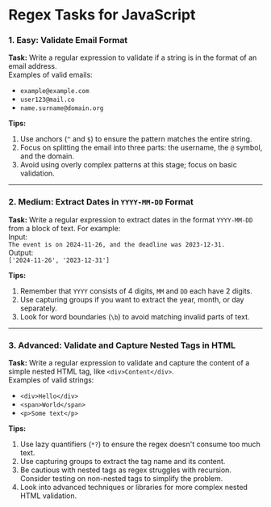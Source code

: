 # Regex Tasks for JavaScript

### 1. **Easy: Validate Email Format**  
**Task:** Write a regular expression to validate if a string is in the format of an email address.  
Examples of valid emails:  
- `example@example.com`  
- `user123@mail.co`  
- `name.surname@domain.org`

**Tips:**  
1. Use anchors (`^` and `$`) to ensure the pattern matches the entire string.  
2. Focus on splitting the email into three parts: the username, the `@` symbol, and the domain.  
3. Avoid using overly complex patterns at this stage; focus on basic validation.

---

### 2. **Medium: Extract Dates in `YYYY-MM-DD` Format**  
**Task:** Write a regular expression to extract dates in the format `YYYY-MM-DD` from a block of text. For example:  
Input:  
`The event is on 2024-11-26, and the deadline was 2023-12-31.`  
Output:  
`['2024-11-26', '2023-12-31']`

**Tips:**  
1. Remember that `YYYY` consists of 4 digits, `MM` and `DD` each have 2 digits.  
2. Use capturing groups if you want to extract the year, month, or day separately.  
3. Look for word boundaries (`\b`) to avoid matching invalid parts of text.

---

### 3. **Advanced: Validate and Capture Nested Tags in HTML**  
**Task:** Write a regular expression to validate and capture the content of a simple nested HTML tag, like `<div>Content</div>`.  
Examples of valid strings:  
- `<div>Hello</div>`  
- `<span>World</span>`  
- `<p>Some text</p>`

**Tips:**  
1. Use lazy quantifiers (`*?`) to ensure the regex doesn't consume too much text.  
2. Use capturing groups to extract the tag name and its content.  
3. Be cautious with nested tags as regex struggles with recursion. Consider testing on non-nested tags to simplify the problem.  
4. Look into advanced techniques or libraries for more complex nested HTML validation.